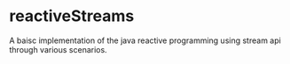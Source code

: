 # reactiveStreams
A baisc implementation of the java reactive programming using stream api through various scenarios.

